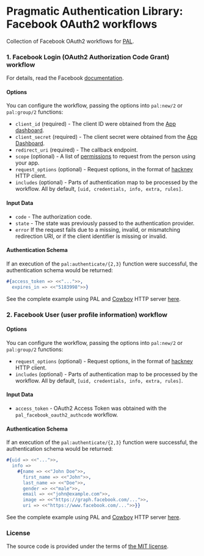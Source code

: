 # Pragmatic Authentication Library: Facebook OAuth2 workflows

Collection of Facebook OAuth2 workflows for [PAL][pal].

### 1. Facebook Login (OAuth2 Authorization Code Grant) workflow

For details, read the Facebook [documentation][facebook-authcode].

#### Options

You can configure the workflow, passing the options into `pal:new/2` or `pal:group/2` functions:

- `client_id` (required) -
		The client ID were obtained from the [App dashboard][facebook-app-dashboard].
- `client_secret` (required) -
		The client secret were obtained from the  [App Dashboard][facebook-app-dashboard].
- `redirect_uri` (required) -
		The callback endpoint.
- `scope` (optional) -
		A list of [permissions][facebook-scope] to request from the person using your app.
- `request_options` (optional) -
		Request options, in the format of [hackney][hackney] HTTP client.
- `includes` (optional) -
		Parts of authentication map to be processed by the workflow.
		All by default, `[uid, credentials, info, extra, rules]`.

#### Input Data

- `code` -
		The authorization code.
- `state` -
		The state was previously passed to the authentication provider.
- `error`
		If the request fails due to a missing, invalid, or mismatching
		redirection URI, or if the client identifier is missing or invalid.

#### Authentication Schema

If an execution of the `pal:authenticate/{2,3}` function were successful,
the authentication schema would be returned:

```erlang
#{access_token => <<"...">>,
  expires_in => <<"5183998">>}
```

See the complete example using PAL and [Cowboy][cowboy] HTTP server [here][pal-example].

### 2. Facebook User (user profile information) workflow

#### Options

You can configure the workflow, passing the options into `pal:new/2` or `pal:group/2` functions:

- `request_options` (optional) -
		Request options, in the format of [hackney][hackney] HTTP client.
- `includes` (optional) -
		Parts of authentication map to be processed by the workflow.
		All by default, `[uid, credentials, info, extra, rules]`.

#### Input Data

- `access_token` -
		OAuth2 Access Token was obtained with the `pal_facebook_oauth2_authcode` workflow.

#### Authentication Schema

If an execution of the `pal:authenticate/{2,3}` function were successful,
the authentication schema would be returned:

```erlang
#{uid => <<"...">>,
  info =>
    #{name => <<"John Doe">>,
      first_name => <<"John">>,
      last_name => <<"Doe">>,
      gender => <<"male">>,
      email => <<"john@example.com">>,
      image => <<"https://graph.facebook.com/...">>,
      uri => <<"https://www.facebook.com/...">>}}
```

See the complete example using PAL and [Cowboy][cowboy] HTTP server [here][pal-example].

### License

The source code is provided under the terms of [the MIT license][license].

[license]:http://www.opensource.org/licenses/MIT
[cowboy]:https://github.com/extend/cowboy
[facebook-authcode]:https://developers.facebook.com/docs/facebook-login/manually-build-a-login-flow
[facebook-app-dashboard]:https://developers.facebook.com/apps
[facebook-scope]:https://developers.facebook.com/docs/facebook-login/permissions
[hackney]:https://github.com/benoitc/hackney
[pal]:https://github.com/manifest/pal
[pal-example]:https://github.com/manifest/pal-example

